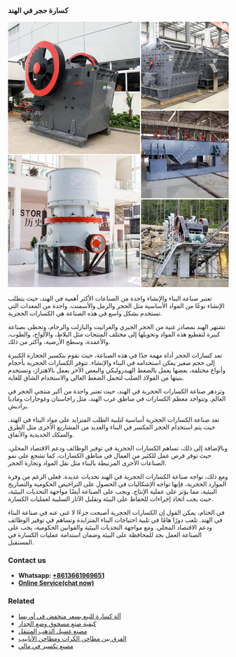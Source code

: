 <h3>كسارة حجر في الهند</h3><img src='1701853142.jpg' alt=''><p>تعتبر صناعة البناء والإنشاء واحدة من الصناعات الأكثر أهمية في الهند، حيث يتطلب الإنشاء نوعًا من المواد الأساسية مثل الحجر والرمل والأسمنت. واحدة من المعدات التي تستخدم بشكل واسع في هذه الصناعة هي الكسارات الحجرية.</p><p>تشتهر الهند بمصادر غنية من الحجر الجيري والغرانيت والبازلت والرخام، وتحظى بصناعة كبيرة لتقطيع هذه المواد وتحويلها إلى مختلف المنتجات مثل البلاط، والألواح، والطوب، والأعمدة، وسطح الأرضية، وأكثر من ذلك.</p><p>تعد كسارات الحجر أداة مهمة جدًا في هذه الصناعة، حيث تقوم بتكسير الحجارة الكبيرة إلى حجم صغير يمكن استخدامه في البناء والإنشاء. تتوفر الكسارات الحجرية بأحجام وأنواع مختلفة، بعضها يعمل بالضغط الهيدروليكي والبعض الآخر يعمل بالاهتزاز، وتستخدم بنيتها من الفولاذ الصلب لتحمل الضغط العالي والاستخدام الشاق للغاية.</p><p>وتزدهر صناعة الكسارات الحجرية في الهند، حيث تعتبر واحدة من أكبر منتجي الحجر في العالم. وتتواجد معظم الكسارات في مناطق غرب الهند، مثل راجاستان وغوجارات وماديا براديش.</p><p>تعد صناعة الكسارات الحجرية أساسية لتلبية الطلب المتزايد على مواد البناء في الهند. حيث يتم استخدام الحجر المكسر في البناء والعديد من المشاريع الأخرى مثل الطرق والسكك الحديدية والأنفاق.</p><p>وبالإضافة إلى ذلك، تساهم الكسارات الحجرية في توفير الوظائف ودعم الاقتصاد المحلي. حيث توفر فرص عمل للكثير من العمال في مناطق الكسارات، كما تشجع على نمو الصناعات الأخرى المرتبطة بالبناء مثل نقل المواد وتجارة الحجر.</p><p>ومع ذلك، تواجه صناعة الكسارات الحجرية في الهند تحديات عديدة. فعلى الرغم من وفرة الموارد الحجرية، فإنها تواجه الإشكاليات في الحصول على التراخيص الحكومية والتصاريح البيئية، مما يؤثر على عملية الإنتاج. ويجب على الصناعة أيضًا مواجهة التحديات البيئية، حيث يجب اتخاذ إجراءات للحفاظ على البيئة وتقليل الآثار السلبية لعمليات الكسارة.</p><p>في الختام، يمكن القول إن الكسارات الحجرية أصبحت جزءًا لا غنى عنه في صناعة البناء في الهند. تلعب دورًا هامًا في تلبية احتياجات البناء المتزايدة وتساهم في توفير الوظائف ودعم الاقتصاد المحلي. ومع مواجهة التحديات البيئية والقوانين الحكومية، يجب على الصناعة العمل بجد للمحافظة على البيئة وضمان استدامة عمليات الكسارة في المستقبل.</p><h3>Contact us</h3><ul><li><strong>Whatsapp:&nbsp;<a href="https://wa.me/8613661969651">+8613661969651</a></strong></li><li><a href="https://swt.shibang-china.com/?git&amp;zhl&amp;كسارة حجر في الهند"><strong>Online Service(chat now)</strong></a></li></ul><h3>Related</h3><ul><li><a href='آلة كسارة للبيع بسعر منخفض في أوريسا.md'>آلة كسارة للبيع بسعر منخفض في أوريسا</a></li><li><a href='كيفية صنع مسحوق وضع الجدار.md'>كيفية صنع مسحوق وضع الجدار</a></li><li><a href='مصنع غسيل الذهب المتنقل.md'>مصنع غسيل الذهب المتنقل</a></li><li><a href='الفرق بين مطاحن الكرات ومطاحن الأنابيب.md'>الفرق بين مطاحن الكرات ومطاحن الأنابيب</a></li><li><a href='مصنع تكسير في مالي.md'>مصنع تكسير في مالي</a></li></ul>